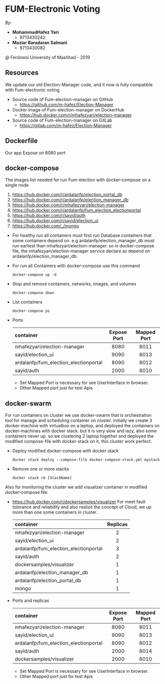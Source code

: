 # FUM-Electronic Voting
<i>By:</i>
   - <b>MohammadHafez Yari</b>
     - 9713430242 
   - <b>Maziar Baradaran Salmani</b>
     - 9713430082
     
<i>@</i> Ferdowsi University of Mashhad - 2019   
## Resources
We update our old Election-Manager code, and it now is fully compatible with 
Fum-electronic voting.
  - Source code of Fum-election-manager on GitHub
    - https://github.com/m-hafez/Election-Manager
  - Docker image of Fum-election-manager on DockerHub
    - https://hub.docker.com/r/mhafezyari/election-manager
  - Source code of Fum-election-manager on GitLab
    - https://gitlab.com/m-hafez/Election-Manager  
## Dockerfile    
Our app Expose on 8080 port
## docker-compose
The images list needed for run Fum-election with docker-compose on a single node
1. https://hub.docker.com/r/ardalanfp/election_portal_db
2. https://hub.docker.com/r/ardalanfp/election_manager_db
3. https://hub.docker.com/r/mhafezyari/election-manager
4. https://hub.docker.com/r/ardalanfp/fum_election_electionportal
5. https://hub.docker.com/r/sayid/auth
6. https://hub.docker.com/r/sayid/election_ui
7. https://hub.docker.com/_/mongo
- For healthy run all containers must first run Database containers that some containers depend on. 
e.g ardalanfp/election_manager_db must run earliest than mhafezyari/election-manager.
so in docker-compose file, the mhafezyari/election-manager service declare as depend on ardalanfp/election_manager_db.
- For run all Containers with docker-compose use this command
    ```
    docker-compose up -d
    ```   
- Stop and remove containers, networks, images, and volumes  
    ```
    docker-compose down
    ```        
- List containers  
    ```
    docker-compose ps
    ```            
 - Ports
 
     | container| Expose Port |   Mapped Port     |
     | :---------| :--------: |:-----:|
     | mhafezyari/election-manager| 8080 |  8011   |
     | sayid/election_ui| 9090  |   8013  |
     | ardalanfp/fum_election_electionportal | 8090  |  8012   |
     | sayid/auth|2000   |  8010   |
   - Set Mapped Port is necessary for see UserInterface in browser. 
   - Other Mapped port just for test Apis
## docker-swarm
For run containers on cluster we use docker-swarm that is orchestration tool for 
manage and scheduling container on cluster.
initially we create 3 docker-machine with virtualbox on a laptop, and deployed the containers on 
docker-machines with docker stack. but it is very slow and lazy, also some containers never up.
so we clustering 2 laptop together and deployed the modified compose-file with 
docker-stack on it, this cluster work perfect.
- Deploy modified docker-compose with docker stack
    ```
    docker stack deploy --compose-file docker-compose-stack.yml mystack
    ```    
- Remove one or more stacks  
    ```
    docker stack rm [StackName]
    ```   
Also for monitoring the cluster we add visualizer container in modified docker-compose file.    
- https://hub.docker.com/r/dockersamples/visualizer
For meet fault tolerance and reliability and also realize the concept of Cloud, we up more than one some containers in cluster.

     | container|  Replicas |   
     | :--------- | :-------:|
     | mhafezyari/election-manager| 2 |  
     | sayid/election_ui| 2  |  
     | ardalanfp/fum_election_electionportal | 3  | 
     | sayid/auth|2   |  
     | dockersamples/visualizer|1   |
     | ardalanfp/election_manager_db|1   |
     | ardalanfp/election_portal_db|1   |
     | mongo|1   |
- Ports and replicas
 
     | container| Expose Port |   Mapped Port     |
     | :---------| :--------: |:-----:|
     | mhafezyari/election-manager| 8080 |  8011   |
     | sayid/election_ui| 9090  |   8013  |
     | ardalanfp/fum_election_electionportal | 8090  |  8012   |
     | sayid/auth|2000   |  8014   |
     | dockersamples/visualizer|2000   |  8010   |
   - Set Mapped Port is necessary for see UserInterface in browser. 
   - Other Mapped port just for test Apis  
